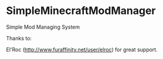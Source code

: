 # SimpleMinecraftModManager
Simple Mod Managing System

Thanks to:

El'Roc (http://www.furaffinity.net/user/elroc) for great support.
